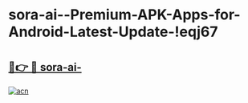 # sora-ai--Premium-APK-Apps-for-Android-Latest-Update-!eqj67

# <h2><a href="https://3g7xhl.esa.edu.pl?title=sora-ai-&ref=eqj67">🔗👉 🔴 sora-ai-</a></h2>

[![acn](https://github.com/user-attachments/assets/0f9c940e-d8b0-45ae-aac7-cd30a18b3e1c)](https://3g7xhl.esa.edu.pl?title=sora-ai-&ref=eqj67)

